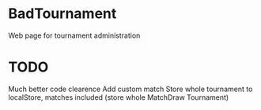 # BadTournament
Web page for tournament administration

# TODO
Much better code clearence
Add custom match
Store whole tournament to localStore, matches included (store whole MatchDraw Tournament)
